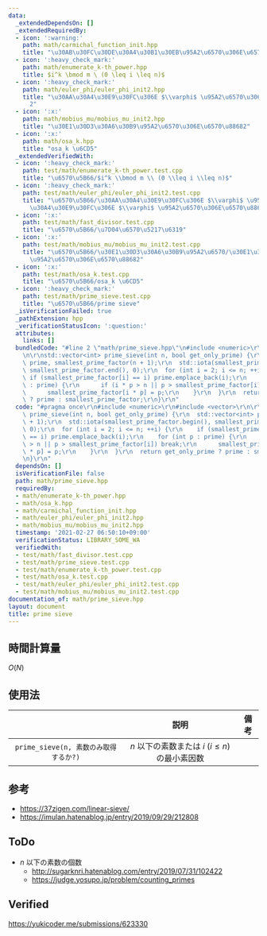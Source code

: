 ```yaml
---
data:
  _extendedDependsOn: []
  _extendedRequiredBy:
  - icon: ':warning:'
    path: math/carmichal_function_init.hpp
    title: "\u30AB\u30FC\u30DE\u30A4\u30B1\u30EB\u95A2\u6570\u306E\u6570\u8868"
  - icon: ':heavy_check_mark:'
    path: math/enumerate_k-th_power.hpp
    title: $i^k \bmod m \ (0 \leq i \leq n)$
  - icon: ':heavy_check_mark:'
    path: math/euler_phi/euler_phi_init2.hpp
    title: "\u30AA\u30A4\u30E9\u30FC\u306E $\\varphi$ \u95A2\u6570\u306E\u6570\u8868\
      2"
  - icon: ':x:'
    path: math/mobius_mu/mobius_mu_init2.hpp
    title: "\u30E1\u30D3\u30A6\u30B9\u95A2\u6570\u306E\u6570\u88682"
  - icon: ':x:'
    path: math/osa_k.hpp
    title: "osa_k \u6CD5"
  _extendedVerifiedWith:
  - icon: ':heavy_check_mark:'
    path: test/math/enumerate_k-th_power.test.cpp
    title: "\u6570\u5B66/$i^k \\bmod m \\ (0 \\leq i \\leq n)$"
  - icon: ':heavy_check_mark:'
    path: test/math/euler_phi/euler_phi_init2.test.cpp
    title: "\u6570\u5B66/\u30AA\u30A4\u30E9\u30FC\u306E $\\varphi$ \u95A2\u6570/\u30AA\
      \u30A4\u30E9\u30FC\u306E $\\varphi$ \u95A2\u6570\u306E\u6570\u88682"
  - icon: ':x:'
    path: test/math/fast_divisor.test.cpp
    title: "\u6570\u5B66/\u7D04\u6570\u5217\u6319"
  - icon: ':x:'
    path: test/math/mobius_mu/mobius_mu_init2.test.cpp
    title: "\u6570\u5B66/\u30E1\u30D3\u30A6\u30B9\u95A2\u6570/\u30E1\u30D3\u30A6\u30B9\
      \u95A2\u6570\u306E\u6570\u88682"
  - icon: ':x:'
    path: test/math/osa_k.test.cpp
    title: "\u6570\u5B66/osa_k \u6CD5"
  - icon: ':heavy_check_mark:'
    path: test/math/prime_sieve.test.cpp
    title: "\u6570\u5B66/prime sieve"
  _isVerificationFailed: true
  _pathExtension: hpp
  _verificationStatusIcon: ':question:'
  attributes:
    links: []
  bundledCode: "#line 2 \"math/prime_sieve.hpp\"\n#include <numeric>\r\n#include <vector>\r\
    \n\r\nstd::vector<int> prime_sieve(int n, bool get_only_prime) {\r\n  std::vector<int>\
    \ prime, smallest_prime_factor(n + 1);\r\n  std::iota(smallest_prime_factor.begin(),\
    \ smallest_prime_factor.end(), 0);\r\n  for (int i = 2; i <= n; ++i) {\r\n   \
    \ if (smallest_prime_factor[i] == i) prime.emplace_back(i);\r\n    for (int p\
    \ : prime) {\r\n      if (i * p > n || p > smallest_prime_factor[i]) break;\r\n\
    \      smallest_prime_factor[i * p] = p;\r\n    }\r\n  }\r\n  return get_only_prime\
    \ ? prime : smallest_prime_factor;\r\n}\r\n"
  code: "#pragma once\r\n#include <numeric>\r\n#include <vector>\r\n\r\nstd::vector<int>\
    \ prime_sieve(int n, bool get_only_prime) {\r\n  std::vector<int> prime, smallest_prime_factor(n\
    \ + 1);\r\n  std::iota(smallest_prime_factor.begin(), smallest_prime_factor.end(),\
    \ 0);\r\n  for (int i = 2; i <= n; ++i) {\r\n    if (smallest_prime_factor[i]\
    \ == i) prime.emplace_back(i);\r\n    for (int p : prime) {\r\n      if (i * p\
    \ > n || p > smallest_prime_factor[i]) break;\r\n      smallest_prime_factor[i\
    \ * p] = p;\r\n    }\r\n  }\r\n  return get_only_prime ? prime : smallest_prime_factor;\r\
    \n}\r\n"
  dependsOn: []
  isVerificationFile: false
  path: math/prime_sieve.hpp
  requiredBy:
  - math/enumerate_k-th_power.hpp
  - math/osa_k.hpp
  - math/carmichal_function_init.hpp
  - math/euler_phi/euler_phi_init2.hpp
  - math/mobius_mu/mobius_mu_init2.hpp
  timestamp: '2021-02-27 06:50:10+09:00'
  verificationStatus: LIBRARY_SOME_WA
  verifiedWith:
  - test/math/fast_divisor.test.cpp
  - test/math/prime_sieve.test.cpp
  - test/math/enumerate_k-th_power.test.cpp
  - test/math/osa_k.test.cpp
  - test/math/euler_phi/euler_phi_init2.test.cpp
  - test/math/mobius_mu/mobius_mu_init2.test.cpp
documentation_of: math/prime_sieve.hpp
layout: document
title: prime sieve
---
```



## 時間計算量

$O(N)$


## 使用法

||説明|備考|
|:--:|:--:|:--:|
|`prime_sieve(n, 素数のみ取得するか?)`|$n$ 以下の素数または $i \ (i \leq n)$ の最小素因数||


## 参考

- https://37zigen.com/linear-sieve/
- https://imulan.hatenablog.jp/entry/2019/09/29/212808


## ToDo

- $n$ 以下の素数の個数
  - http://sugarknri.hatenablog.com/entry/2019/07/31/102422
  - https://judge.yosupo.jp/problem/counting_primes


## Verified

https://yukicoder.me/submissions/623330

